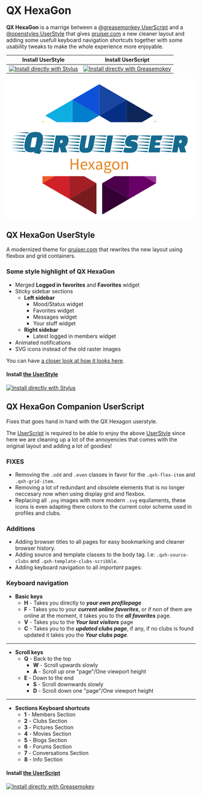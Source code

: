 # QX HexaGon

**QX HexaGon** is a marrige between a [@greasemonkey UserScript](http://www.greasespot.net/) and a [@openstyles UserStyle](https://add0n.com/stylus.html) that gives [qruiser.com](https://www.qruiser.com/) a new cleaner layout and adding some usefull keyboard navigation shortcuts together with some usability tweaks to make the whole experience more enjoyable.

| Install UserStyle | Install UserScript |
| :---------------: | :----------------: |
| [![Install directly with Stylus](https://img.shields.io/badge/Install%20directly%20with-Stylus-285959.svg)](https://raw.githubusercontent.com/BlackSkorpio/qx-hexagon/master/dist/css/qx-hexagon.user.css) | [![Install directly with Greasemokey](https://img.shields.io/badge/Install%20Directly%20With-Greasemonkey-%236e4e8e.svg)](https://github.com/BlackSkorpio/qx-hexagon/raw/master/dist/userscript/qx-hexagon-companion.user.js) |

![QX HexaGon logo](screens/hexagon-logo.png)

## QX HexaGon UserStyle
A modernized theme for [qruiser.com](https://www.qruiser.com/) that rewrites the new layout using flexbox and grid containers.

### Some style highlight of QX HexaGon
* Merged **Logged in favorites** and **Favorites** widget
* Sticky sidebar sections
  * **Left sidebar**
    * Mood/Status widget
    * Favorites widget
    * Messages widget
    * Your stuff widget
  * **Right sidebar**
    * Latest logged in members widget
* Animated notifications
* SVG icons instead of the old raster images

You can have [a closer look at how it looks here](screens/screens.md).

#### Install [the UserStyle](https://raw.githubusercontent.com/BlackSkorpio/qx-hexagon/master/dist/css/qx-hexagon.user.css)
[![Install directly with Stylus](https://img.shields.io/badge/Install%20directly%20with-Stylus-285959.svg)](https://raw.githubusercontent.com/BlackSkorpio/qx-hexagon/master/dist/css/qx-hexagon.user.css)

## QX HexaGon Companion UserScript
Fixes that goes hand in hand with the QX Hexagon userstyle.

The [UserScript](https://github.com/BlackSkorpio/qx-hexagon/raw/master/dist/userscript/qx-hexagon-companion.user.js) is required to be able to enjoy the above [UserStyle](https://raw.githubusercontent.com/BlackSkorpio/qx-hexagon/master/dist/css/qx-hexagon.user.css) since here we are cleaning up a lot of the annoyencies that comes with the original layout and adding a lot of goodies!

### FIXES
* Removing the `.odd` and `.even` classes in favor for the `.qxh-flex-item` and `.qxh-grid-item`.
* Removing a lot of redundant and obsolete elements that is no longer neccesary now when using display grid and flexbox.
* Replacing all `.png` images with more modern `.svg` equilaments, these icons is even adapting there colors to the current color scheme used in profiles and clubs.

### Additions
* Adding browser titles to all pages for easy bookmarking and cleaner browser history.
* Adding source and template classes to the body tag. I.e: `.qxh-source-clubs` and `.qxh-template-clubs-scribble`.
* Adding keyboard navigation to all _important_ pages:

### Keyboard navigation
* **Basic keys**
  * **H** - Takes you directly to **_your own profilepage_**
  * **F** - Takes you to your **_current online favorites_**, or if non of them are online at the moment, it takes you to the **_all favorites_** page.
  * **V** - Takes you to the **_Your last visitors_** page
  * **C** - Takes you to the **_updated clubs page_**, if any, if no clubs is found updated it takes you the **_Your clubs page_**.
* **
* **Scroll keys**
  * **Q** - Back to the top
    * **W** - Scroll upwards slowly
    * **A** - Scroll up one "page"/One viewport height
  * **E** - Down to the end
    * **S** - Scroll downwards slowly
    * **D** - Scroll down one "page"/One viewport height
* **
* **Sections Keyboard shortcuts**
  * **1** - Members Section
  * **2** - Clubs Section
  * **3** - Pictures Section
  * **4** - Movies Section
  * **5** - Blogs Section
  * **6** - Forums Section
  * **7** - Conversations Section
  * **8** - Info Section

#### Install [the UserScript](https://github.com/BlackSkorpio/qx-hexagon/raw/master/dist/userscript/qx-hexagon-companion.user.js)
[![Install directly with Greasemokey](https://img.shields.io/badge/Install%20Directly%20With-Greasemonkey-%236e4e8e.svg)](https://github.com/BlackSkorpio/qx-hexagon/raw/master/dist/userscript/qx-hexagon-companion.user.js)
